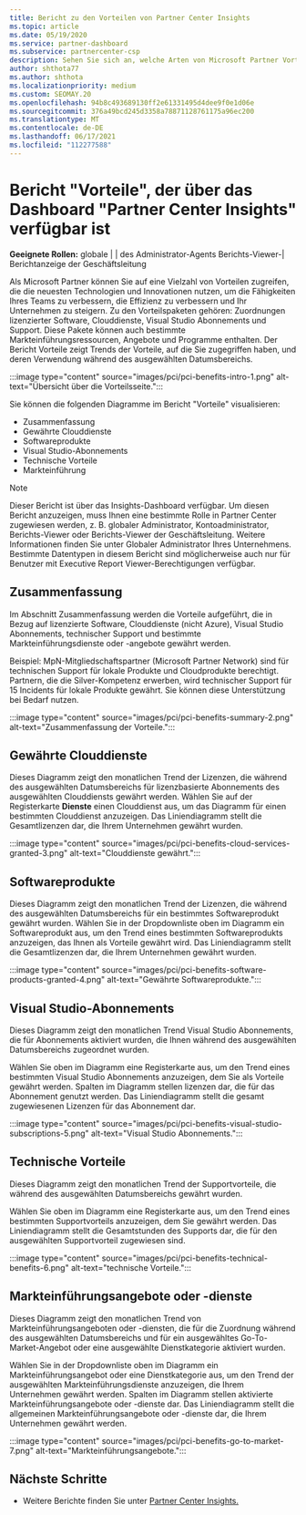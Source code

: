 ```yaml
---
title: Bericht zu den Vorteilen von Partner Center Insights
ms.topic: article
ms.date: 05/19/2020
ms.service: partner-dashboard
ms.subservice: partnercenter-csp
description: Sehen Sie sich an, welche Arten von Microsoft Partner Vorteile Ihnen gewährt wurden, um Ihr Unternehmen zu steigern, die Effizienz zu verbessern und die Fähigkeiten Ihres Teams zu verbessern.
author: shthota77
ms.author: shthota
ms.localizationpriority: medium
ms.custom: SEOMAY.20
ms.openlocfilehash: 94b8c493689130ff2e61331495d4dee9f0e1d06e
ms.sourcegitcommit: 376a49bcd245d3358a78871128761175a96ec200
ms.translationtype: MT
ms.contentlocale: de-DE
ms.lasthandoff: 06/17/2021
ms.locfileid: "112277588"
---
```

# <a name="benefits-report-available-from-the-partner-center-insights-dashboard"></a>Bericht "Vorteile", der über das Dashboard "Partner Center Insights" verfügbar ist

**Geeignete Rollen:** globale | | des Administrator-Agents Berichts-Viewer-| Berichtanzeige der Geschäftsleitung

Als Microsoft Partner können Sie auf eine Vielzahl von Vorteilen zugreifen, die die neuesten Technologien und Innovationen nutzen, um die Fähigkeiten Ihres Teams zu verbessern, die Effizienz zu verbessern und Ihr Unternehmen zu steigern. Zu den Vorteilspaketen gehören: Zuordnungen lizenzierter Software, Clouddienste, Visual Studio Abonnements und Support. Diese Pakete können auch bestimmte Markteinführungsressourcen, Angebote und Programme enthalten. Der Bericht Vorteile zeigt Trends der Vorteile, auf die Sie zugegriffen haben, und deren Verwendung während des ausgewählten Datumsbereichs.

:::image type="content" source="images/pci/pci-benefits-intro-1.png" alt-text="Übersicht über die Vorteilsseite.":::

Sie können die folgenden Diagramme im Bericht "Vorteile" visualisieren:

- Zusammenfassung
- Gewährte Clouddienste
- Softwareprodukte
- Visual Studio-Abonnements
- Technische Vorteile
- Markteinführung

 > [!NOTE]
 > Dieser Bericht ist über das Insights-Dashboard verfügbar. Um diesen Bericht anzuzeigen, muss Ihnen eine bestimmte Rolle in Partner Center zugewiesen werden, z. B. globaler Administrator, Kontoadministrator, Berichts-Viewer oder Berichts-Viewer der Geschäftsleitung. Weitere Informationen finden Sie unter Globaler Administrator Ihres Unternehmens. Bestimmte Datentypen in diesem Bericht sind möglicherweise auch nur für Benutzer mit Executive Report Viewer-Berechtigungen verfügbar.

## <a name="summary"></a>Zusammenfassung

Im Abschnitt Zusammenfassung werden die Vorteile aufgeführt, die in Bezug auf lizenzierte Software, Clouddienste (nicht Azure), Visual Studio Abonnements, technischer Support und bestimmte Markteinführungsdienste oder -angebote gewährt werden.

Beispiel: MpN-Mitgliedschaftspartner (Microsoft Partner Network) sind für technischen Support für lokale Produkte und Cloudprodukte berechtigt. Partnern, die die Silver-Kompetenz erwerben, wird technischer Support für 15 Incidents für lokale Produkte gewährt. Sie können diese Unterstützung bei Bedarf nutzen. 

:::image type="content" source="images/pci/pci-benefits-summary-2.png" alt-text="Zusammenfassung der Vorteile.":::

## <a name="cloud-services-granted"></a>Gewährte Clouddienste

Dieses Diagramm zeigt den monatlichen Trend der Lizenzen, die während des ausgewählten Datumsbereichs für lizenzbasierte Abonnements des ausgewählten Clouddiensts gewährt werden.
Wählen Sie auf der Registerkarte **Dienste** einen Clouddienst aus, um das Diagramm für einen bestimmten Clouddienst anzuzeigen. Das Liniendiagramm stellt die Gesamtlizenzen dar, die Ihrem Unternehmen gewährt wurden.

:::image type="content" source="images/pci/pci-benefits-cloud-services-granted-3.png" alt-text="Clouddienste gewährt.":::

## <a name="software-products"></a>Softwareprodukte

Dieses Diagramm zeigt den monatlichen Trend der Lizenzen, die während des ausgewählten Datumsbereichs für ein bestimmtes Softwareprodukt gewährt wurden. Wählen Sie in der Dropdownliste oben im Diagramm ein Softwareprodukt aus, um den Trend eines bestimmten Softwareprodukts anzuzeigen, das Ihnen als Vorteile gewährt wird. Das Liniendiagramm stellt die Gesamtlizenzen dar, die Ihrem Unternehmen gewährt wurden.

:::image type="content" source="images/pci/pci-benefits-software-products-granted-4.png" alt-text="Gewährte Softwareprodukte.":::

## <a name="visual-studio-subscriptions"></a>Visual Studio-Abonnements

Dieses Diagramm zeigt den monatlichen Trend Visual Studio Abonnements, die für Abonnements aktiviert wurden, die Ihnen während des ausgewählten Datumsbereichs zugeordnet wurden.

Wählen Sie oben im Diagramm eine Registerkarte aus, um den Trend eines bestimmten Visual Studio Abonnements anzuzeigen, dem Sie als Vorteile gewährt werden. Spalten im Diagramm stellen lizenzen dar, die für das Abonnement genutzt werden. Das Liniendiagramm stellt die gesamt zugewiesenen Lizenzen für das Abonnement dar.

:::image type="content" source="images/pci/pci-benefits-visual-studio-subscriptions-5.png" alt-text="Visual Studio Abonnements.":::

## <a name="technical-benefits"></a>Technische Vorteile

Dieses Diagramm zeigt den monatlichen Trend der Supportvorteile, die während des ausgewählten Datumsbereichs gewährt wurden.

Wählen Sie oben im Diagramm eine Registerkarte aus, um den Trend eines bestimmten Supportvorteils anzuzeigen, dem Sie gewährt werden. Das Liniendiagramm stellt die Gesamtstunden des Supports dar, die für den ausgewählten Supportvorteil zugewiesen sind.

:::image type="content" source="images/pci/pci-benefits-technical-benefits-6.png" alt-text="technische Vorteile.":::

## <a name="go-to-market-offers-or-services"></a>Markteinführungsangebote oder -dienste

Dieses Diagramm zeigt den monatlichen Trend von Markteinführungsangeboten oder -diensten, die für die Zuordnung während des ausgewählten Datumsbereichs und für ein ausgewähltes Go-To-Market-Angebot oder eine ausgewählte Dienstkategorie aktiviert wurden.

Wählen Sie in der Dropdownliste oben im Diagramm ein Markteinführungsangebot oder eine Dienstkategorie aus, um den Trend der ausgewählten Markteinführungsdienste anzuzeigen, die Ihrem Unternehmen gewährt werden. Spalten im Diagramm stellen aktivierte Markteinführungsangebote oder -dienste dar. Das Liniendiagramm stellt die allgemeinen Markteinführungsangebote oder -dienste dar, die Ihrem Unternehmen gewährt werden.

:::image type="content" source="images/pci/pci-benefits-go-to-market-7.png" alt-text="Markteinführungsangebote.":::

## <a name="next-steps"></a>Nächste Schritte

- Weitere Berichte finden Sie unter [Partner Center Insights.](partner-center-insights.md)
